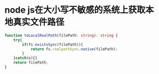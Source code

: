# node js在大小写不敏感的系统上获取本地真实文件路径

```ts
function toLocalRealPath(filePath: string): string {
    try{
        if(fs.existsSync(filePath)){
            return fs.realpathSync.native(filePath);
        }
    }catch(e){}
    return filePath;
}
```